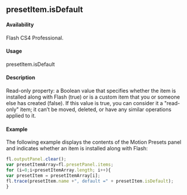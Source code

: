 ## presetItem.isDefault

#### Availability

Flash CS4 Professional.

#### Usage

presetItem.isDefault

#### Description

Read-only property: a Boolean value that specifies whether the item is installed along with Flash (true) or is a custom item that you or someone else has created (false). If this value is true, you can consider it a "read-only" item; it can’t be moved, deleted, or have any similar operations applied to it.

#### Example

The following example displays the contents of the Motion Presets panel and indicates whether an item is installed along with Flash:
```javascript
fl.outputPanel.clear();
var presetItemArray=fl.presetPanel.items;
for (i=0;i<presetItemArray.length; i++){
var presetItem = presetItemArray[i];
fl.trace(presetItem.name +", default =" + presetItem.isDefault);
}

```